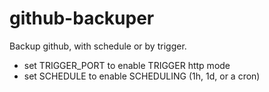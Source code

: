# github-backuper

Backup github, with schedule or by trigger.

- set TRIGGER_PORT to enable TRIGGER http mode
- set SCHEDULE to enable SCHEDULING (1h, 1d, or a cron)
